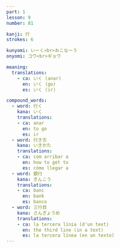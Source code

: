 ```yaml
---
part: 1
lesson: 9
number: 81

kanji: 行
strokes: 6

kunyomi: いーく<br>おこなーう
onyomi: コウ<br>ギョウ

meaning:
  translations:
    - ca: いく (anar)
      en: いく (go)
      es: いく (ir)

compound_words:
  - word: 行く
    kana: いく
    translations:
    - ca: anar
      en: to go
      es: ir
  - word: 行き方
    kana: いきかた
    translations:
    - ca: com arribar a
      en: how to get to
      es: cómo llegar a
  - word: 銀行
    kana: ぎんこう
    translations:
    - ca: banc
      en: bank
      es: banco
  - word: 三行目
    kana: さんぎょうめ
    translations:
    - ca: la tercera línia (d'un text)
      en: the third line (in a text)
      es: la tercera línea (en un texto)
---
```

